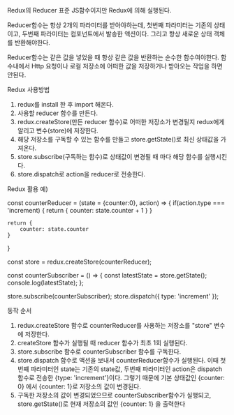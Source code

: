 
Redux의 Reducer 표준 JS함수이지만 Redux에 의해 실행된다.

Reducer함수는 항상 2개의 파라미터를 받아야하는데,
첫번째 파라미터는 기존의 상태이고, 두번째 파라미터는 컴포넌트에서 발송한 액션이다.
그리고 항상 새로운 상태 객체를 반환해야한다.

Reducer함수는 같은 값을 넣었을 때 항상 같은 값을 반환하는 순수한 함수여야한다.
함수내에서 Http 요청이나 로컬 저장소에 어떠한 값을 저장하거나 받아오는 작업을 하면 안된다.

Redux 사용방법
1. redux를 install 한 후 import 해온다.
2. 사용할 reducer 함수를 만든다.
3. redux.createStore(만든 reducer 함수)로 어떠한 저장소가 변경될지 redux에게 알리고 변수(store)에 저장한다.
4. 해당 저장소를 구독할 수 있는 함수를 만들고 store.getState()로 최신 상태값을 가져온다.
5. store.subscribe(구독하는 함수)로 상태값이 변경될 때 마다 해당 함수를 실행시킨다.
6. store.dispatch로 action을 reducer로 전송한다.


Redux 활용 예)

<!-- Reducer 함수 -->
const counterReducer = (state = {counter:0}, action) => {
    if(action.type === 'increment) {
        return {
            counter: state.counter + 1
        }
    }

    return {
        counter: state.counter
    }
}

const store = redux.createStore(counterReducer);

<!-- 구독 함수 -->
const counterSubscriber = () => {
  const latestState = store.getState();
  console.log(latestState);
};

store.subscribe(counterSubscriber);
store.dispatch({ type: 'increment' });

동작 순서
1. redux.createStore 함수로 counterReducer를 사용하는 저장소를 "store" 변수에 저장한다.
2. createStore 함수가 실행될 때 reducer 함수가 최초 1회 실행된다.
3. store.subscribe 함수로 counterSubscriber 함수를 구독한다.
4. store.dispatch 함수로 액션을 보내서 counterReducer함수가 실행된다.
   이때 첫번쨰 파라미터인 state는 기존의 state값, 두번째 파라미터인 action은 dispatch 함수로 전송한 {type: 'increment'}이다.
   그렇기 때문에 기본 상태값인 {counter: 0} 에서 {counter: 1}로 저장소의 값이 변경된다.
5. 구독한 저장소의 값이 변경되었으므로 counterSubscriber함수가 실행되고, store.getState()로
   현재 저장소의 값인 {counter: 1} 을 출력한다